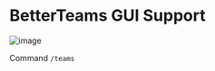 # BetterTeams GUI Support 

![image](https://github.com/user-attachments/assets/724e24bd-9df3-4a0a-bb07-21022a563514)

Command
```/teams```
